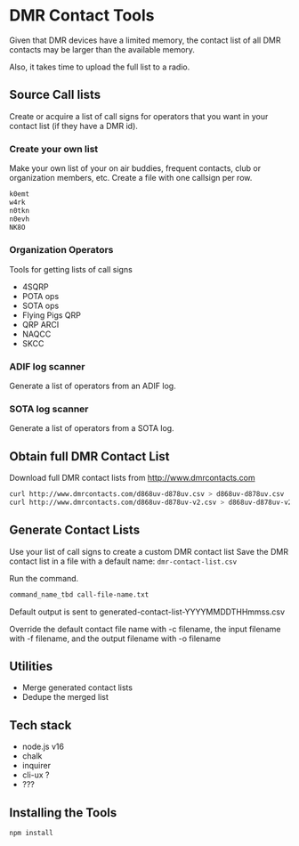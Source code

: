 # DMR Contact Tools

Given that DMR devices have a limited memory, the contact list of all DMR contacts may be larger than the available memory.

Also, it takes time to upload the full list to a radio.

## Source Call lists

Create or acquire a list of call signs for operators that you want in your contact list (if they have a DMR id).

### Create your own list

Make your own list of your on air buddies, frequent contacts, club or organization members, etc.  Create a file with one callsign per row.

```txt
k0emt
w4rk
n0tkn
n0evh
NK8O
```

### Organization Operators

Tools for getting lists of call signs

- 4SQRP
- POTA ops
- SOTA ops
- Flying Pigs QRP
- QRP ARCI
- NAQCC
- SKCC

### ADIF log scanner

Generate a list of operators from an ADIF log.

### SOTA log scanner

Generate a list of operators from a SOTA log.

## Obtain full DMR Contact List

Download full DMR contact lists from <http://www.dmrcontacts.com> 

```sh
curl http://www.dmrcontacts.com/d868uv-d878uv.csv > d868uv-d878uv.csv
curl http://www.dmrcontacts.com/d868uv-d878uv-v2.csv > d868uv-d878uv-v2.csv
```

## Generate Contact Lists

Use your list of call signs to create a custom DMR contact list
Save the DMR contact list in a file with a default name: `dmr-contact-list.csv`

Run the command.

```sh
command_name_tbd call-file-name.txt
```

Default output is sent to generated-contact-list-YYYYMMDDTHHmmss.csv

Override the default contact file name with -c filename, the input filename with -f filename, and the output filename with -o filename

## Utilities

- Merge generated contact lists
- Dedupe the merged list

## Tech stack

- node.js v16
- chalk
- inquirer
- cli-ux ?
- ???

## Installing the Tools

```sh
npm install
```

